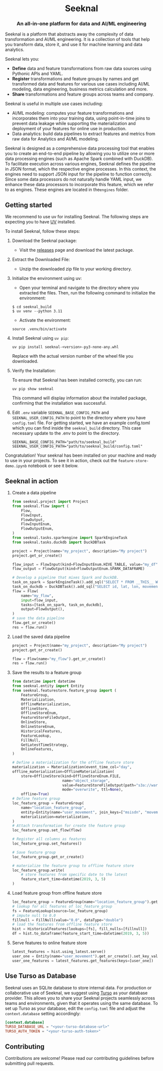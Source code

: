 <html>
    <h1 align="center">
        Seeknal
    </h1>
    <h3 align="center">
        An all-in-one platform for data and AI/ML engineering
    </h3>
</html>

Seeknal is a platform that abstracts away the complexity of data transformation and AI/ML engineering. It is a collection of tools that help you transform data, store it, and use it for machine learning and data analytics.

Seeknal lets you:

- **Define** data and feature transformations from raw data sources using Pythonic APIs and YAML.
- **Register** transformations and feature groups by names and get transformed data and features for various use cases including AI/ML modeling, data engineering, business metrics calculation and more.
- **Share** transformations and feature groups across teams and company.

Seeknal is useful in multiple use cases including:

- AI/ML modeling: computes your feature transformations and incorporates them into your training data, using point-in-time joins to prevent data leakage while supporting the materialization and deployment of your features for online use in production.
- Data analytics: build data pipelines to extract features and metrics from raw data for Analytics and AI/ML modeling.

Seeknal is designed as a comprehensive data processing tool that enables you to create an end-to-end pipeline by allowing you to utilize one or more data processing engines (such as Apache Spark combined with DuckDB). To facilitate execution across various engines, Seeknal defines the pipeline in JSON format, which the respective engine processes. In this context, the engines need to support JSON input for the pipeline to function correctly. Since some data processors do not naturally handle YAML input, we enhance these data processors to incorporate this feature, which we refer to as engines. These engines are located in the`engines` folder.

## Getting started
We recommend to use uv for installing Seeknal. The following steps are expecting you to have [UV](https://docs.astral.sh/uv/guides/install-python/) installed.


To install Seeknal, follow these steps:

1. Download the Seeknal package:
    
    - Visit the [releases](https://github.com/mta-tech/seeknal/releases) page and download the latest package.

2. Extract the Downloaded File:
    - Unzip the downloaded zip file to your working directory.

3. Initialize the environment using uv:
    - Open your terminal and navigate to the directory where you extracted the files. Then, run the following command to initialize the environment:

    ```
    $ cd seeknal_build
    $ uv venv --python 3.11
    ```

    - Activate the environment:

    ```
    source .venv/bin/activate  
    ```

4. Install Seeknal using `uv pip`:
    ```
    uv pip install seeknal-<version>-py3-none-any.whl
    ```
    Replace <version> with the actual version number of the wheel file you downloaded.

5. Verify the Installation:

    To ensure that Seeknal has been installed correctly, you can run:
    
    ```
    uv pip show seeknal
    ```
    This command will display information about the installed package, confirming that the installation was successful.

6. Edit `.env` variable `SEEKNAL_BASE_CONFIG_PATH` and `SEEKNAL_USER_CONFIG_PATH` to point to the directory where you have `config.toml` file. For getting started, we have an example config.toml which you can find inside the `seeknal_build` directory. This case necessary update to the .env to point to the directory.

    ```
    SEEKNAL_BASE_CONFIG_PATH="path/to/seeknal_build"
    SEEKNAL_USER_CONFIG_PATH="path/to/seeknal_build/config.toml"
    ```

Congratulation!
Your seeknal has been installed on your machine and ready to use in your projects. To see it in action, check out the `feature-store-demo.ipynb` notebook or see it below.

## Seeknal in action

1. Create a data pipeline

    ```python
    from seeknal.project import Project
    from seeknal.flow import (
        Flow,
        FlowInput,
        FlowOutput,
        FlowInputEnum,
        FlowOutputEnum,
    )
    from seeknal.tasks.sparkengine import SparkEngineTask
    from seeknal.tasks.duckdb import DuckDBTask

    project = Project(name="my_project", description="My project")
    project.get_or_create()

    flow_input = FlowInput(kind=FlowInputEnum.HIVE_TABLE, value="my_df")
    flow_output = FlowOutput(kind=FlowOutputEnum.SPARK_DATAFRAME)

    # Develop a pipeline that mixes Spark and DuckDB.
    task_on_spark = SparkEngineTask().add_sql("SELECT * FROM __THIS__ WHERE day = date_format(current_date(), 'yyyy-MM-dd')")
    task_on_duckdb = DuckDBTask().add_sql("SELECT id, lat, lon, movement_type, day FROM __THIS__")
    flow = Flow(
        name="my_flow",
        input=flow_input,
        tasks=[task_on_spark, task_on_duckdb],
        output=FlowOutput(),
    )
    # save the data pipeline
    flow.get_or_create()
    res = flow.run()
    ```

2. Load the saved data pipeline

    ```python
    project = Project(name="my_project", description="My project")
    project.get_or_create()

    flow = Flow(name="my_flow").get_or_create()
    res = flow.run()
    ```

3. Save the results to a feature group

    ```python
    from datetime import datetime
    from seeknal.entity import Entity
    from seeknal.featurestore.feature_group import (
        FeatureGroup,
        Materialization,
        OfflineMaterialization,
        OfflineStore,
        OfflineStoreEnum,
        FeatureStoreFileOutput,
        OnlineStore,
        OnlineStoreEnum,
        HistoricalFeatures,
        FeatureLookup,
        FillNull,
        GetLatestTimeStrategy,
        OnlineFeatures,
    )

    # Define a materialization for the offline feature store
    materialization = Materialization(event_time_col="day", 
    offline_materialization=OfflineMaterialization(
        store=OfflineStore(kind=OfflineStoreEnum.FILE, 
                           name="object_storage",
                           value=FeatureStoreFileOutput(path="s3a://warehouse/feature_store")), 
                           mode="overwrite", ttl=None),
        offline=True)
    # Define feature group
    loc_feature_group = FeatureGroup(
        name="location_feature_group",
        entity=Entity(name="user_movement", join_keys=["msisdn", "movement_type"]).get_or_create(),
        materialization=materialization,
    )
    # Attach transformation for create the feature group
    loc_feature_group.set_flow(flow)

    # Register all columns as features
    loc_feature_group.set_features()

    # Save feature group
    loc_feature_group.get_or_create()

    # materialize the feature group to offline feature store
    loc_feature_group.write(
        # store features from specific date to the latest
        feature_start_time=datetime(2019, 3, 5)
    )
    ```

4. Load feature group from offline feature store

    ```python
    loc_feature_group = FeatureGroup(name="location_feature_group").get_or_create()
    # lookup for all features of loc_feature_group
    fs = FeatureLookup(source=loc_feature_group)
    # impute null to 0.0
    fillnull = FillNull(value="0.0", dataType="double")
    # load the features from offline feature store
    hist = HistoricalFeatures(lookups=[fs], fill_nulls=[fillnull])
    df = hist.to_dataframe(feature_start_time=datetime(2019, 3, 5))
    ```

5. Serve features to online feature store

    ```python
    latest_features = hist.using_latest.serve()
    user_one = Entity(name="user_movement").get_or_create().set_key_values("05X5wBWKN3")
    user_one_features = latest_features.get_features(keys=[user_one])
    ```


## Use Turso as Database

Seeknal uses an SQLite database to store internal data. For production or collaborative use of Seeknal, we suggest using [Turso](https://turso.com/) as your database provider. This allows you to share your Seeknal projects seamlessly across teams and environments, given that it operates using the same database. To set up Turso as your database, edit the `config.toml` file and adjust the `context.database` setting accordingly:

```toml
[context.database]
TURSO_DATABASE_URL = "<your-turso-database-url>"
TURSO_AUTH_TOKEN = "<your-turso-auth-token>"
```

## Contributing
Contributions are welcome! Please read our contributing guidelines before submitting pull requests.